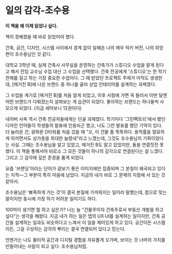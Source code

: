# 일의 감각-조수용

**이 책을 왜 이제 읽었나 싶다.**

책이 정해졌을 때 바로 읽었어야 했다.

건축, 공간, 디자인, 시스템 사이에서 경계 없이 일해온 나의 매우 럭키 버전, 나의 희망편이 조수용님인 것 같다.

대학교 3학년 때, 실제 건축사 사무실을 운영하는 건축가가 스튜디오 수업을 맡게 된다고 해서 전임 교수님 수업 대신 그 수업을 선택했다. 건축 전공에게 '스튜디오'는 한 학기 전체를 걸고 하는 가장 중요한 수업이다. 그 때 받았던 프로젝트 주제가 아직도 생생한데, [매거진 B]에 나온 브랜드 중 하나를 골라 상업 인테리어를 설계하는 과제였다. 

그 수업을 계기로 [매거진 B]를 처음 알게 되었고, 이후 서점에 가면 꼭 들러서 이번 달엔 어떤 브랜드가 다뤄졌는지 살펴보는 게 습관이 되었다. 좋아하는 브랜드는 하나둘씩 사모으게 되었다. (지금 세어보니 12권이다)

네이버 사옥 역시 건축 전공자들에게는 단골 과제였다. 학기마다 '그린팩토리'에서 봤던 디자인 언어들이 학생들의 발표에 인용되곤 했고, 나도 그런 발표를 했던 기억이 있다. 더 놀라운 건, 광화문 D타워를 처음 갔을 때 "오, 이 건물 좀 똑똑하다. 용적률을 절묘하게 아끼면서도 상가층을 최대한 늘렸네"라고 느꼈는데, 그것도 조수용님의 기획이었다는 사실. 그때는 조수용님을 알고 있었고, 매거진 B도 알고 있었지만, 둘을 연결짓진 못했다. 이 책을 통해서야 비로소 그 모든 것들이 하나의 감각으로 연결된다는 걸 느꼈다. 그리고 그 감각에 깊은 존경을 품게 되었다.

요즘 '브랜딩'이라는 단어가 겉보기 좋은 이미지에만 집중되며 그 본질이 왜곡되고 있다는 지적—그 부분이 특히 마음에 남았다. 지금의 내가 바로 그 문제의 지점에 서 있는 것 같아서.

조수용님은 '뾰족하게 가는 것'이 결국 본질에 가까워지는 일이라 말했는데, 참으로 맞는 말이지만 동시에 가장 하기 어려운 일이기도 하다.

100억이 생기면 뭘 하고 싶은가? 나는 늘 "건물주이자 건축주로서 부동산 개발을 하고 싶다"는 생각을 해왔다. 지금 내가 하는 일은 앱의 UX·UI를 설계하는 일이지만, 건축 공간을 설계하는 일과도 비슷하다고 느껴서 이 일을 재미있게 하고 있다. 공간이든 시스템이든, 그걸 구성하는 감각의 뿌리는 결국 연결되어 있다고 믿는다.

언젠가는 나도 물리적 공간과 디지털 경험을 자유롭게 오가며, 보이는 것 너머의 가치를 만들어내는 사람이 되고 싶다. 조수용님처럼. 